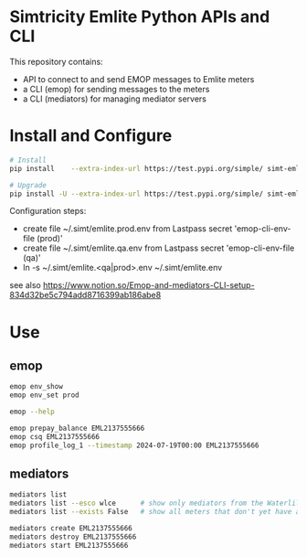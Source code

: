 # Simtricity Emlite Python APIs and CLI

This repository contains:

- API to connect to and send EMOP messages to Emlite meters
- a CLI (emop) for sending messages to the meters
- a CLI (mediators) for managing mediator servers

# Install and Configure

```sh
# Install
pip install    --extra-index-url https://test.pypi.org/simple/ simt-emlite

# Upgrade
pip install -U --extra-index-url https://test.pypi.org/simple/ simt-emlite
```

Configuration steps: 
- create file ~/.simt/emlite.prod.env from Lastpass secret 'emop-cli-env-file (prod)'
- create file ~/.simt/emlite.qa.env from Lastpass secret 'emop-cli-env-file (qa)'
- ln -s ~/.simt/emlite.<qa|prod>.env ~/.simt/emlite.env


see also https://www.notion.so/Emop-and-mediators-CLI-setup-834d32be5c794add8716399ab186abe8

# Use

## emop
```sh 
emop env_show
emop env_set prod

emop --help

emop prepay_balance EML2137555666 
emop csq EML2137555666
emop profile_log_1 --timestamp 2024-07-19T00:00 EML2137555666
```

## mediators
```sh
mediators list
mediators list --esco wlce      # show only mediators from the Waterlilies esco
mediators list --exists False   # show all meters that don't yet have a mediator 

mediators create EML2137555666
mediators destroy EML2137555666
mediators start EML2137555666
```
